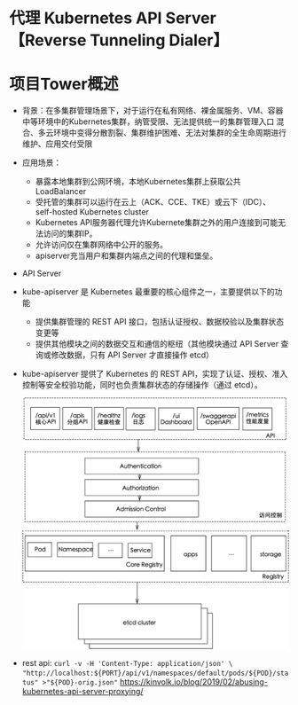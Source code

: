 
# 代理 Kubernetes API Server【Reverse Tunneling Dialer】

# 项目Tower概述
  - 背景：在多集群管理场景下，对于运行在私有网络、裸金属服务、VM、容器中等环境中的Kubernetes集群，纳管受限、无法提供统一的集群管理入口
    混合、多云环境中变得分散割裂、集群维护困难、无法对集群的全生命周期进行维护、应用交付受限

  - 应用场景：
    - 暴露本地集群到公网环境，本地Kubernetes集群上获取公共LoadBalancer
    - 受托管的集群可以运行在云上（ACK、CCE、TKE）或云下（IDC）、 self-hosted Kubernetes cluster
    - Kubernetes API服务器代理允许Kubernete集群之外的用户连接到可能无法访问的集群IP。
    - 允许访问仅在集群网络中公开的服务。
    - apiserver充当用户和集群内端点之间的代理和堡垒。
    
  - API Server
  - kube-apiserver 是 Kubernetes 最重要的核心组件之一，主要提供以下的功能
    - 提供集群管理的 REST API 接口，包括认证授权、数据校验以及集群状态变更等
    - 提供其他模块之间的数据交互和通信的枢纽（其他模块通过 API Server 查询或修改数据，只有 API Server 才直接操作 etcd）
  - kube-apiserver 提供了 Kubernetes 的 REST API，实现了认证、授权、准入控制等安全校验功能，同时也负责集群状态的存储操作（通过 etcd）。

    ![](kube-apiserver.png?raw=true)
  - rest api:
    `
    curl -v -H 'Content-Type: application/json' \
    "http://localhost:${PORT}/api/v1/namespaces/default/pods/${POD}/status" >"${POD}-orig.json"
    `
    https://kinvolk.io/blog/2019/02/abusing-kubernetes-api-server-proxying/
  
